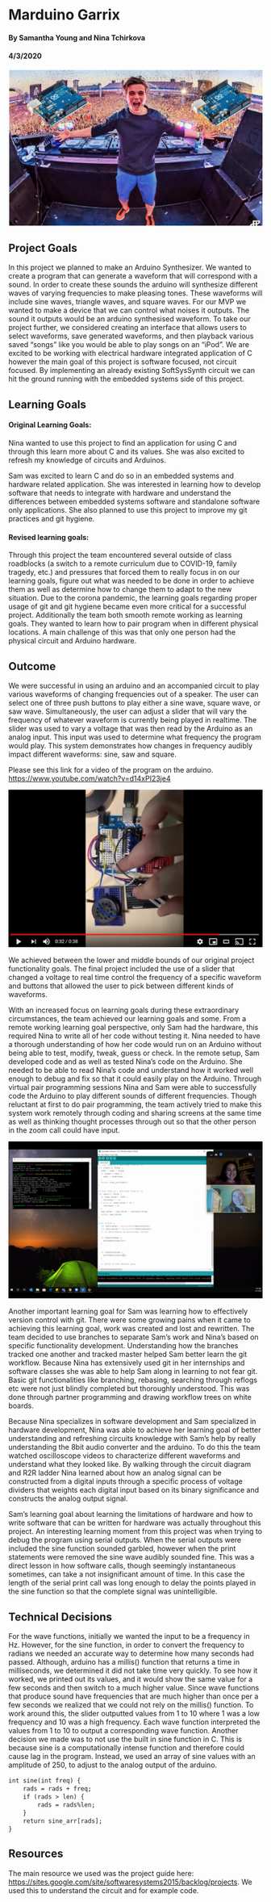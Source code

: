 # Marduino Garrix
#### By Samantha Young and Nina Tchirkova
#### 4/3/2020

![](/brandingphoto.png)

## Project Goals

In this project we planned to make an Arduino Synthesizer. We wanted to create a program that can generate a waveform that will correspond with a sound. In order to create these sounds the arduino will synthesize different waves of varying frequencies to make pleasing tones. These waveforms will include sine waves, triangle waves, and square waves. For our MVP we wanted to make a device that we can control what noises it outputs. The sound it outputs would be an arduino synthesised waveform. To take our project further,  we considered creating an interface that allows users to select waveforms, save generated waveforms, and then playback various saved “songs” like you would be able to play songs on an “iPod”. We are excited to be working with electrical hardware integrated application of C however the main goal of this project is software focused, not circuit focused. By implementing an already existing SoftSysSynth circuit we can hit the ground running with the embedded systems side of this project.

## Learning Goals

#### Original Learning Goals:
Nina wanted to use this project to find an application for using C and through this learn more about C and its values. She was also excited to refresh my knowledge of circuits and Arduinos.

Sam was excited to learn C and do so in an embedded systems and hardware related application. She was interested in learning how to develop software that needs to integrate with hardware and understand the differences between embedded systems software and standalone software only applications. She also planned to use this project to improve my git practices and git hygiene.
 
#### Revised learning goals:

Through this project the team encountered several outside of class roadblocks (a switch to a remote curriculum due to COVID-19, family tragedy, etc.) and pressures that forced them to really focus in on our learning goals, figure out what was needed to be done in order to achieve them as well as determine how to change them to adapt to the new situation. 
Due to the corona pandemic, the learning goals regarding proper usage of git and git hygiene became even more critical for a successful project. Additionally the team both smooth remote working as learning goals. They wanted to learn how to pair program when in different physical locations. A main challenge of this was that only one person had the physical circuit and Arduino hardware.

## Outcome

We were successful in using an arduino and an accompanied circuit to play various waveforms of changing frequencies out of a speaker. The user can select one of three push buttons to play either a sine wave, square wave, or saw wave. Simultaneously, the user can adjust a slider that will vary the frequency of whatever waveform is currently being played in realtime. The slider was used to vary a voltage that was then read by the Arduino as an analog input. This input was used to determine what frequency the program would play. This system demonstrates how changes in frequency audibly impact different waveforms: sine, saw and square.

Please see this link for a video of the program on the arduino. 
https://www.youtube.com/watch?v=d14xPI23je4

[![](/marduino_youtube.PNG)](https://www.youtube.com/watch?v=d14xPI23je4 "Marduino Garrix - varied frequency and waves forms")

We achieved between the lower and middle bounds of our original project functionality goals. The final project included the use of a slider that changed a voltage to real time control the frequency of a specific waveform and buttons that allowed the user to pick between different kinds of waveforms.

With an increased focus on learning goals during these extraordinary circumstances, the team achieved our learning goals and some. From a remote working learning goal perspective, only Sam had the hardware, this required Nina to write all of her code without testing it. Nina needed to have a thorough understanding of how her code would run on an Arduino without being able to test, modify, tweak, guess or check. In the remote setup, Sam developed code and as well as tested Nina’s code on the Arduino. She needed to be able to read Nina’s code and understand how it worked well enough to debug and fix so that it could easily play on the Arduino. Through virtual pair programming sessions Nina and Sam were able to successfully code the Arduino to play different sounds of different frequencies. Though reluctant at first to do pair programming, the team actively tried to make this system work remotely through coding and sharing screens at the same time as well as thinking thought processes through out so that the other person in the zoom call could have input. 

![](/screenshot.png)

Another important learning goal for Sam was learning how to effectively version control with git. There were some growing pains when it came to achieving this learning goal, work was created and lost and rewritten. The team decided to use branches to separate Sam’s work and Nina’s based on specific functionality development. Understanding how the branches tracked one another and tracked master helped Sam better learn the git workflow. Because Nina has extensively used git in her internships and software classes she was able to help Sam along in learning to not fear git. Basic git functionalities like branching, rebasing, searching through reflogs etc were not just blindly completed but thoroughly understood. This was done through partner programming and drawing workflow trees on white boards. 

Because Nina specializes in software development and Sam specialized in hardware development, Nina was able to achieve her learning goal of better understanding and refreshing circuits knowledge with Sam’s help by really understanding the 8bit audio converter and the arduino. To do this the team watched oscilloscope videos to characterize different waveforms and understand what they looked like. By walking through the circuit diagram and R2R ladder Nina learned about how an analog signal can be constructed from a digital inputs through a specific process of voltage dividers that weights each digital input based on its binary significance and constructs the analog output signal.

Sam’s learning goal about learning the limitations of hardware and how to write software that can be written for hardware was actually throughout this project. An interesting learning moment from this project was when trying to debug the program using serial outputs. When the serial outputs were included the sine function sounded garbled, however when the print statements were removed the sine wave audibly sounded fine. This was a direct lesson in how software calls, though seemingly instantaneous sometimes, can take a not insignificant amount of time. In this case the length of the serial print call was long enough to delay the points played in the sine function so that the complete signal was unintelligible.

 
## Technical Decisions
For the wave functions, initially we wanted the input to be a frequency in Hz. However, for the sine function, in order to convert the frequency to radians we needed an accurate way to determine how many seconds had passed. Although, arduino has a millis() function that returns a time in milliseconds, we determined it did not take time very quickly. To see how it worked, we printed out its values, and it would show the same value for a few seconds and then switch to a much higher value. Since wave functions that produce sound have frequencies that are much higher than once per a few seconds we realized that we could not rely on the millis() function. To work around this, the slider outputted values from 1 to 10 where 1 was a low frequency and 10 was a high frequency. Each wave function interpreted the values from 1 to 10 to output a corresponding wave function.
Another decision we made was to not use the built in sine function in C. This is because sine is a computationally intense function and therefore could cause lag in the program. Instead, we used an array of sine values with an amplitude of 250, to adjust to the analog output of the arduino.

```
int sine(int freq) {
    rads = rads + freq;
    if (rads > len) {
        rads = rads%len;
    }
    return sine_arr[rads];
}
```

## Resources
The main resource we used was the project guide here: https://sites.google.com/site/softwaresystems2015/backlog/projects. We used this to understand the circuit and for example code.

